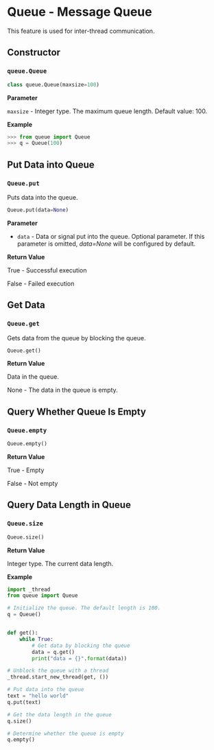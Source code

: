 # Queue - Message Queue

This feature is used for inter-thread communication.


## Constructor

### `queue.Queue`

```python
class queue.Queue(maxsize=100)
```

**Parameter**

`maxsize` - Integer type. The maximum queue length. Default value: 100. 

**Example**

```python
>>> from queue import Queue
>>> q = Queue(100)
```



## Put Data into Queue

### `Queue.put`

Puts data into the queue.

```python
Queue.put(data=None)
```

**Parameter**

* `data` - Data or signal put into the queue. Optional parameter. If this parameter is omitted, *data=None* will be configured by default. 

**Return Value**

True - Successful execution

False - Failed execution



## Get Data

### `Queue.get`

Gets data from the queue by blocking the queue.

```python
Queue.get()
```

**Return Value**

Data in the queue. 

None - The data in the queue is empty.



## Query Whether Queue Is Empty

### `Queue.empty`

```python
Queue.empty()
```

**Return Value**

True - Empty

False - Not empty



## Query Data Length in Queue

### `Queue.size`

```python
Queue.size()
```

**Return Value**

Integer type. The current data length.

**Example**

```python
import _thread
from queue import Queue

# Initialize the queue. The default length is 100. 
q = Queue()


def get():
    while True:
        # Get data by blocking the queue
        data = q.get()
        print("data = {}".format(data))

# Unblock the queue with a thread
_thread.start_new_thread(get, ())

# Put data into the queue
text = "hello world"
q.put(text)

# Get the data length in the queue
q.size()

# Determine whether the queue is empty 
q.empty()
```